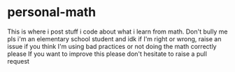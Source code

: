 # personal-math
This is where i post stuff i code about what i learn from math.
Don't bully me pls i'm an elementary school student and idk if I'm right or wrong, raise an issue if you think I'm using bad practices or not doing the math correctly please
If you want to improve this please don't hesitate to raise a pull request

